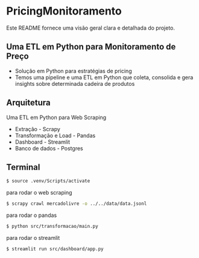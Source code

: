 # PricingMonitoramento
Este README fornece uma visão geral clara e detalhada do projeto.

<!-- incluindo a arquitetura, a estrutura de diretórios, as instruções de instalação e uso, além dos módulos específicos para extração, transformação e visualização de dados. -->

## Uma ETL em Python para Monitoramento de Preço

- Solução em Python para estratégias de pricing
- Temos uma pipeline e uma ETL em Python que coleta, consolida e gera insights
sobre determinada cadeira de produtos

## Arquitetura
Uma ETL em Python para Web Scraping

- Extração - Scrapy
- Transformação e Load - Pandas
- Dashboard - Streamlit
- Banco de dados - Postgres

## Terminal
```bash
$ source .venv/Scripts/activate
```

para rodar o web scraping
```bash
$ scrapy crawl mercadolivre -o ../../data/data.jsonl
```

para rodar o pandas
```bash
$ python src/transformacao/main.py
```

para rodar o streamlit
```bash
$ streamlit run src/dashboard/app.py
```
